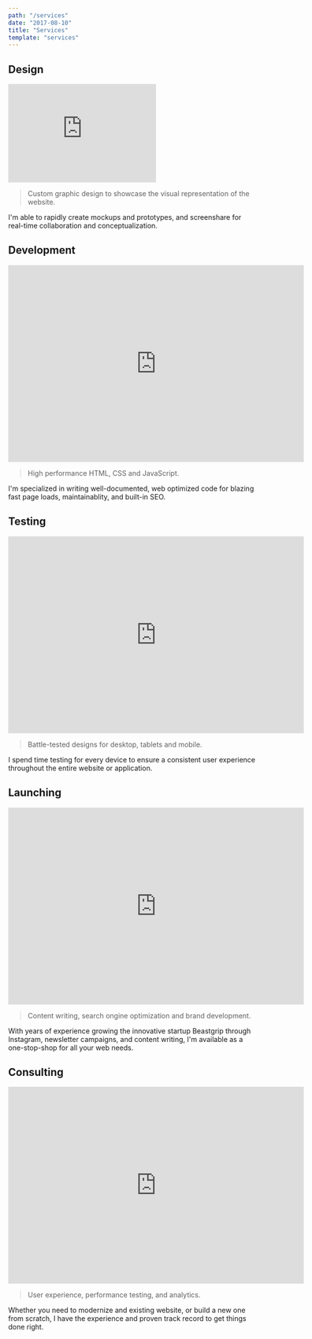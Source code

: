 ```yaml
---
path: "/services"
date: "2017-08-10"
title: "Services"
template: "services"
---
```


## Design

<iframe src='https://www.youtube.com/embed/929Na0k8y6A?autoplay=1&fs=1&loop=1&modestbranding=1&rel=0&showinfo=0&playlist=929Na0k8y6A' allowfullscreen frameborder='0' width='300' height='200'></iframe>

> Custom graphic design to showcase the visual representation of the website.

I'm able to rapidly create mockups and prototypes, and screenshare for real-time collaboration and conceptualization.

## Development

<iframe src='https://www.youtube.com/embed/Dihh9XBoscI?autoplay=1&fs=1&loop=1&modestbranding=1&rel=0&showinfo=0&playlist=Dihh9XBoscI' allowfullscreen frameborder='0' width='600' height='400'></iframe>

> High performance HTML, CSS and JavaScript.

I'm specialized in writing well-documented, web optimized code for blazing fast page loads, maintainablity, and built-in SEO.

## Testing

<iframe src='https://www.youtube.com/embed/MJiOOK7__e0?autoplay=1&fs=1&loop=1&modestbranding=1&rel=0&showinfo=0&playlist=MJiOOK7__e0' allowfullscreen frameborder='0' width='600' height='400'></iframe>

> Battle-tested designs for desktop, tablets and mobile.

I spend time testing for every device to ensure a consistent user experience throughout the entire website or application.

## Launching

<iframe src='https://www.youtube.com/embed/bRkrkP5NqOc?autoplay=1&fs=1&loop=1&modestbranding=1&rel=0&showinfo=0&playlist=bRkrkP5NqOc' allowfullscreen frameborder='0' width='600' height='400'></iframe>

> Content writing, search ongine optimization and brand development.

With years of experience growing the innovative startup Beastgrip through Instagram, newsletter campaigns, and content writing, I'm available as a one-stop-shop for all your web needs.

## Consulting

<iframe src='https://www.youtube.com/embed/YWnTiIzT6j4?autoplay=1&fs=1&loop=1&modestbranding=1&rel=0&showinfo=0&playlist=YWnTiIzT6j4' allowfullscreen frameborder='0' width='600' height='400'></iframe>

> User experience, performance testing, and analytics.

Whether you need to modernize and existing website, or build a new one from scratch, I have the experience and proven track record to get things done right.
